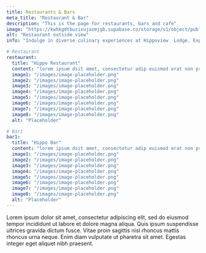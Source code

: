 ```yaml
---
title: Restaurants & Bars
meta_title: "Restaurant & Bar"
description: "This is the page for restaurants, bars and cafe"
image: "https://kwhkgdtbuzixujazmjgb.supabase.co/storage/v1/object/public/hippoviewpics/Restaurant%20/IMG_5830.jpg"
alt: "Restaurant outside view"
info: "Indulge in diverse culinary experiences at Hippoview  Lodge. Experience casual vibes with Shire River views Offering a perfect blend of fine dining and relaxation by the "

# Restaurant
restaurant:
  title: "Hippo Restaurant"
  content: "lorem ipsum dsit amet, consectetur adip euismod erat non proident, sed do eiusmod tempor incididunt ut lab & quod non proident eu fugiat null eu fugiat null eu lorem ipsum dsit amet, consectetur adip euismod erat non proident, sed do eiusmod tempor incididunt ut lab & quod non proident eu fugiat null eu fugiat null eu lorem ipsum dsit amet, consectetur adip euismod erat non proident, sed do eiusmod tempor incididunt ut lab & quod non proident eu fugiat null eu fugiat null eu"
  image1: "/images/image-placeholder.png"
  image2: "/images/image-placeholder.png"
  image3: "/images/image-placeholder.png"
  image4: "/images/image-placeholder.png"
  image5: "/images/image-placeholder.png"
  image6: "/images/image-placeholder.png"
  image7: "/images/image-placeholder.png"
  image8: "/images/image-placeholder.png"
  alt: "Placeholder"

# Bar1
bar1:
  title: "Hippo Bar"
  content: "lorem ipsum dsit amet, consectetur adip euismod erat non proident, sed do eiusmod tempor incididunt ut lab & quod non proident eu fugiat null eu fugiat null eu lorem ipsum dsit amet, consectetur adip euismod erat non proident, sed do eiusmod tempor incididunt ut lab & quod non proident eu fugiat null eu fugiat null eu lorem ipsum dsit amet, consectetur adip euismod erat non proident, sed do eiusmod tempor incididunt ut lab & quod non proident eu fugiat null eu fugiat null eu"
  image1: "/images/image-placeholder.png"
  image2: "/images/image-placeholder.png"
  image3: "/images/image-placeholder.png"
  image4: "/images/image-placeholder.png"
  image5: "/images/image-placeholder.png"
  image6: "/images/image-placeholder.png"
  image7: "/images/image-placeholder.png"
  image8: "/images/image-placeholder.png"
  alt: "Placeholder"
---
```


Lorem ipsum dolor sit amet, consectetur adipiscing elit, sed do eiusmod tempor incididunt ut labore et dolore magna aliqua. Quis ipsum suspendisse ultrices gravida dictum fusce. Vitae proin sagittis nisl rhoncus mattis rhoncus urna neque. Enim diam vulputate ut pharetra sit amet. Egestas integer eget aliquet nibh praesent.
